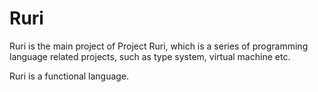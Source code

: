 # Ruri

Ruri is the main project of Project Ruri, which is a series of programming language related projects, such as type system, virtual machine etc.

Ruri is a functional language.
